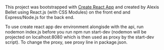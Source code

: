This project was bootstrapped with [Create React App](https://github.com/facebookincubator/create-react-app) and created by Alexis Bellet using React.js (with CSS Modules) on the front end and Express/Node.js for the back end.

To use create react app dev environment alongisde with the api, run nodemon index.js before you run npm run start-dev (nodemon will be projected on localhost:8080 which is then used as proxy by the start-dev script). To change the proxy, see proxy line in package.json.